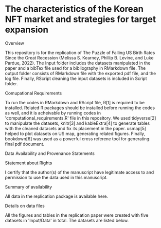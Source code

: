 # The characteristics of the Korean NFT market and strategies for target expansion
Overview

This repository is for the replication of The Puzzle of Falling US Birth Rates Since the Great Recession (Melissa S. Kearney, Phillip B. Levine, and Luke Pardue, 2022). The Input folder includes the datasets manipulated in the paper and a bibTex file used for a bibliography in RMarkdown file. The output folder consists of RMarkdown file with the exported pdf file, and the log file. Finally, RScript cleaning the input datasets is included in Script folder.

Comupational Requirements

To run the codes in RMarkdown and RScript file, R[1] is required to be installed. Related R packages should be installed before running the codes as well, and it is acheivable by running codes in 'computational_requirements.R' file in this repository. We used tidyverse[2] to manipulate the datasets, knitr[3] and kableExtra[4] to generate tables with the cleaned datasets and fix its placement in the paper. usmap[5] helped to plot datasets on US map, generating related figures. Finally, bookdown[6] was used as a powerful cross referene tool for generating final pdf document.

Data Availability and Provenance Statements

Statement about Rights

I certify that the author(s) of the manuscript have legitimate access to and permission to use the data used in this manuscript.

Summary of availability

All data in the replication package is available here.

Details on data files

All the figures and tables in the replication paper were created with five datasets in 'Input/Data' in total. The datasets are listed below.
